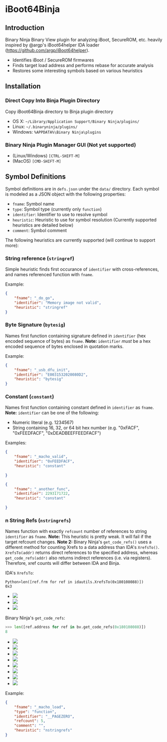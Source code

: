 # iBoot64Binja

## Introduction
Binary Ninja Binary View plugin for analyzing iBoot, SecureROM, etc. heavily inspired by @argp's iBoot64helper IDA loader (https://github.com/argp/iBoot64helper).

- Identifies iBoot / SecureROM firmwares
- Finds target load address and performs rebase for accurate analysis
- Restores some interesting symbols based on various heuristics

## Installation

### Direct Copy Into Binja Plugin Directory

Copy iBoot64Binja directory to Binja plugin directory
- OS X: `~/Library/Application Support/Binary Ninja/plugins/`
- Linux: `~/.binaryninja/plugins/`
- Windows: `%APPDATA%\Binary Ninja\plugins`

### Binary Ninja Plugin Manager GUI (Not yet supported)

- (Linux/Windows) `[CTRL-SHIFT-M]`
- (MacOS) `[CMD-SHIFT-M]`


## Symbol Definitions

Symbol definitions are in `defs.json` under the `data/` directory. Each symbol is modeled as a JSON object with the following properties:

- `fname`: Symbol name
- `type`: Symbol type (currently only `function`)
- `identifier`: Identifier to use to resolve symbol
- `heuristic`: Heuristic to use for symbol resolution (Currently supported heuristics are detailed below)
- `comment`: Symbol comment

The following heuristics are currently supported (will continue to support more):

### String reference (`stringref`)
Simple heuristic finds first occurance of `identifier` with cross-references, and names referenced function with `fname`.

Example:
```json
{
    "fname": "_do_go",
    "identifier": "Memory image not valid",
    "heuristic": "stringref"
}
```

### Byte Signature (`bytesig`)
Names first function containing signature defined in `identifier` (hex encoded sequence of bytes) as `fname`.
**Note:** `identifier` _must_ be a hex encoded sequence of bytes enclosed in quotation marks.

Example:
```json
{
    "fname": "_usb_dfu_init",
    "identifier": "E0031532020080D2",
    "heuristic": "bytesig"
}
```

### Constant (`constant`)
Names first function containing constant defined in `identifier` as `fname`.
**Note:** `identifier` can be one of the following:
- Numeric literal (e.g. 1234567)
- String containing 16, 32, or 64 bit hex number (e.g. "0xFACF", "0xFEEDFACF", "0xDEADBEEFFEEDFACF")

Examples:
```json
{
    "fname": "_macho_valid",
    "identifier": "0xFEEDFACF",
    "heuristic": "constant"
                
}
```
```json
{
    "fname": "_another_func",
    "identifier": 2293171722,
    "heuristic": "constant"
                
}
```

### n String Refs (`nstringrefs`)
Names function with exactly `refcount` number of references to string `identifier` as `fname`.
**Note:** This heuristic is pretty weak. It will fail if the target refcount changes. 
**Note 2:** Binary Ninja's `get_code_refs()` uses a different method for counting Xrefs to a data address than IDA's `XrefsTo()`. 
`XrefsTo(addr)` returns direct references to the specified address, whereas `get_code_refs(addr)` also returns indirect references (i.e. via registers).
Therefore, xref counts will differ between IDA and Binja.

IDA's `XrefsTo`:

```
Python>len([ref.frm for ref in idautils.XrefsTo(0x180108088)])
0x3
```

- ![](https://user-images.githubusercontent.com/6217759/94697102-caf97d00-0305-11eb-827f-490a68d6d589.png)
- ![](https://user-images.githubusercontent.com/6217759/94697130-d2208b00-0305-11eb-9b11-304ec3f8e5ab.png)
- ![](https://user-images.githubusercontent.com/6217759/94697159-d9e02f80-0305-11eb-9e2e-2862d97c4489.png)

Binary Ninja's `get_code_refs`:

```python
>>> len([ref.address for ref in bv.get_code_refs(0x180108088)])
8
```

- ![](https://user-images.githubusercontent.com/6217759/94697288-07c57400-0306-11eb-8d38-fb821bd0b779.png)
- ![](https://user-images.githubusercontent.com/6217759/94697350-1b70da80-0306-11eb-8db1-c28bc7777bca.png)
- ![](https://user-images.githubusercontent.com/6217759/94697404-2af02380-0306-11eb-8bd0-581b82d73437.png)
- ![](https://user-images.githubusercontent.com/6217759/94697475-3cd1c680-0306-11eb-83e6-bbaadc19dfd2.png)
- ![](https://user-images.githubusercontent.com/6217759/94697543-5246f080-0306-11eb-9f25-f49913897710.png)
- ![](https://user-images.githubusercontent.com/6217759/94697614-638ffd00-0306-11eb-8945-a25971a1029a.png)
- ![](https://user-images.githubusercontent.com/6217759/94697679-77d3fa00-0306-11eb-8431-3c1f74aca313.png)
- ![](https://user-images.githubusercontent.com/6217759/94697741-88847000-0306-11eb-84db-6f0bd3770137.png)

Example:
```json
{
    "fname": "_macho_load",
    "type": "function",
    "identifier": "__PAGEZERO",
    "refcount": 5,
    "comment": "",
    "heuristic": "nstringrefs"
}
```

